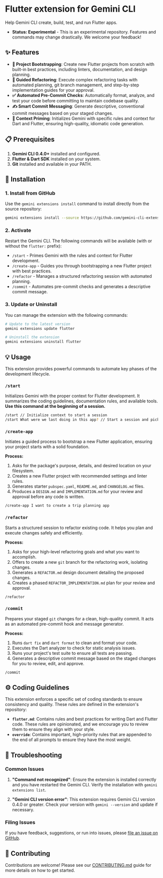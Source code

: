 # Flutter extension for Gemini CLI

Help Gemini CLI create, build, test, and run Flutter apps.

*   **Status: Experimental** - This is an experimental repository. Features and commands may change drastically. We welcome your feedback!

## ✨ Features

-   **🚀 Project Bootstrapping**: Create new Flutter projects from scratch with built-in best practices, including linters, documentation, and design planning.
-   **🔧 Guided Refactoring**: Execute complex refactoring tasks with automated planning, git branch management, and step-by-step implementation guides for your approval.
-   **✅ Automated Pre-Commit Checks**: Automatically format, analyze, and test your code before committing to maintain codebase quality.
-   **✍️ Smart Commit Messaging**: Generate descriptive, conventional commit messages based on your staged changes.
-   **🧠 Context Priming**: Initializes Gemini with specific rules and context for Dart and Flutter, ensuring high-quality, idiomatic code generation.

## 📋 Prerequisites

1.  **Gemini CLI 0.4.0+** installed and configured.
2.  **Flutter & Dart SDK** installed on your system.
3.  **Git** installed and available in your PATH.

## 🚀 Installation

### 1. Install from GitHub

Use the `gemini extensions install` command to install directly from the source repository:

```bash
gemini extensions install --source https://github.com/gemini-cli-extensions/flutter.git
```

### 2. Activate

Restart the Gemini CLI. The following commands will be available (with or without the `flutter:` prefix):

-   `/start` - Primes Gemini with the rules and context for Flutter development.
-   `/create-app` - Guides you through bootstrapping a new Flutter project with best practices.
-   `/refactor` - Manages a structured refactoring session with automated planning.
-   `/commit` - Automates pre-commit checks and generates a descriptive commit message.

### 3. Update or Uninstall

You can manage the extension with the following commands:

```bash
# Update to the latest version
gemini extensions update flutter

# Uninstall the extension
gemini extensions uninstall flutter
```

## 💡 Usage

This extension provides powerful commands to automate key phases of the development lifecycle.

### `/start`

Initializes Gemini with the proper context for Flutter development. It summarizes the coding guidelines, documentation rules, and available tools. **Use this command at the beginning of a session.**

```bash
/start // Initialize context to start a session
/start What were we last doing in this app? // Start a session and pick up where you left off
```

### `/create-app`

Initiates a guided process to bootstrap a new Flutter application, ensuring your project starts with a solid foundation.

**Process:**
1.  Asks for the package's purpose, details, and desired location on your filesystem.
2.  Creates a new Flutter project with recommended settings and linter rules.
3.  Generates starter `pubspec.yaml`, `README.md`, and `CHANGELOG.md` files.
4.  Produces a `DESIGN.md` and `IMPLEMENTATION.md` for your review and approval before any code is written.

```bash
/create-app I want to create a trip planning app
```

### `/refactor`

Starts a structured session to refactor existing code. It helps you plan and execute changes safely and efficiently.

**Process:**
1.  Asks for your high-level refactoring goals and what you want to accomplish.
2.  Offers to create a new `git` branch for the refactoring work, isolating changes.
3.  Generates a `REFACTOR.md` design document detailing the proposed changes.
4.  Creates a phased `REFACTOR_IMPLEMENTATION.md` plan for your review and approval.

```bash
/refactor
```

### `/commit`

Prepares your staged `git` changes for a clean, high-quality commit. It acts as an automated pre-commit hook and message generator.

**Process:**
1.  Runs `dart fix` and `dart format` to clean and format your code.
2.  Executes the Dart analyzer to check for static analysis issues.
3.  Runs your project's test suite to ensure all tests are passing.
4.  Generates a descriptive commit message based on the staged changes for you to review, edit, and approve.

```bash
/commit
```

## ⚙️ Coding Guidelines

This extension enforces a specific set of coding standards to ensure consistency and quality. These rules are defined in the extension's repository:

-   **`flutter.md`**: Contains rules and best practices for writing Dart and Flutter code. These rules are opinionated, and we encourage you to review them to ensure they align with your style.
-   **`override`**: Contains important, high-priority rules that are appended to the end of all prompts to ensure they have the most weight.

## 🐛 Troubleshooting

### Common Issues

1.  **"Command not recognized"**: Ensure the extension is installed correctly and you have restarted the Gemini CLI. Verify the installation with `gemini extensions list`.

2.  **"Gemini CLI version error"**: This extension requires Gemini CLI version 0.4.0 or greater. Check your version with `gemini --version` and update if necessary.

### Filing Issues

If you have feedback, suggestions, or run into issues, please [file an issue on GitHub](https://github.com/flutter/gemini-cli-extension/issues/new/choose).

## 🤝 Contributing

Contributions are welcome! Please see our [CONTRIBUTING.md](CONTRIBUTING.md) guide for more details on how to get started.
